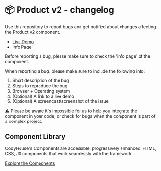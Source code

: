 # 📦 Product v2 - changelog

Use this repository to report bugs and get notified about changes affecting the Product v2 component.

- [Live Demo](https://codyhouse.co/ds/components/app/product-v2)
- [Info Page](https://codyhouse.co/ds/components/info/product-v2)

Before reporting a bug, please make sure to check the 'info page' of the component. 

When reporting a bug, please make sure to include the following info:

1. Short description of the bug
2. Steps to reproduce the bug
3. Browser + Operating system
4. (Optional) A link to a live demo
5. (Optional) A screencast/screenshot of the issue

⚠️ Please be aware it's impossible for us to help you integrate the component in your code, or check for bugs when the component is part of a complex project.

## Component Library

CodyHouse's Components are accessible, progressively enhanced, HTML, CSS, JS components that work seamlessly with the framework.

[Explore the Components](https://codyhouse.co/ds/components)
